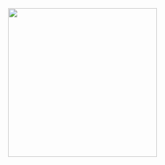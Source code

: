 <div>
    <div style="display:flex; flex-direction: row; justify-content: center; align-items: center">
        <img src="https://www.swagathospitals.in/img/swagat-nabh-accredited-hospital-in-assam.png" height="300" width="300">
    </div>
</div>